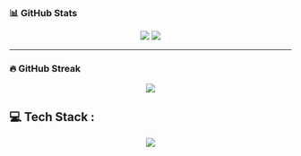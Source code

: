 
### 📊 GitHub Stats

<div align="center">
  <img src="https://github-readme-stats.vercel.app/api?username=philippeletug&show_icons=true&theme=tokyonight&border_radius=10&hide_border=true" />
  <img src="https://github-readme-stats.vercel.app/api/top-langs/?username=philippeletug&layout=compact&theme=tokyonight&border_radius=10&hide_border=true" />
</div>

---

### 🔥 GitHub Streak

<div align="center">
  <img src="https://streak-stats.demolab.com?user=philippeletug&theme=tokyonight&border_radius=10&locale=fr&short_numbers=true&date_format=j%20M%5B%20Y%5D" />
</div>

## 💻 Tech Stack :

<div align="center">
  <img src="https://skillicons.dev/icons?i=js,nodejs,express,html,css,mysql,nginx,linux,windows,git,github,npm,vscode,notion&theme=dark" />
</div>

